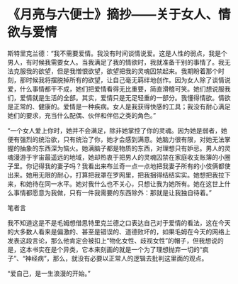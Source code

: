 # 《月亮与六便士》摘抄——关于女人、情欲与爱情

斯特里克兰德：“我不需要爱情。我没有时间谈情说爱。这是人性的弱点，我是个男人，有时候我需要女人。当我满足了我的情欲时，我就准备干别的事情了。我无法克服我的欲望，但是我憎恨欲望，欲望把我的灵魂囚禁起来。我期盼着那个时刻，那时候我将摆脱掉所有的欲望，让自己毫无羁绊地创作。因为女人除了谈情说爱，什么事情都干不成，她们把爱情看得无比重要，简直滑稽可笑。她们想说服我们，爱情就是生活的全部。其实，爱情只是无足轻重的一部分。我懂得情欲。情欲是正常的、健康的。爱情是一种疾病。女人是我获得快感的工具；我没有耐心满足她们的要求，充当什么配偶、伙伴和伴侣之类的角色。”

“一个女人爱上你时，她并不会满足，除非她掌控了你的灵魂。因为她是弱者，她便有强烈的统治欲，只有统治了你，她才会感到满意。她脑力很有限，对她无法掌握的抽象的东西深为恼火。她满脑子都是物质的东西，对理想只有妒忌。男人的灵魂漫游于宇宙最遥远的地域，她却热衷于把男人的灵魂囚禁在家庭收支账簿的小圈子里。你记得我的妻子吗？我看出来布兰奇一点一点地把我妻子所有的小伎俩都使出来。她用无限的耐心，打算把我罩在罗网里，把我捆得结结实实。她想把我拉下来，和她待在同一水平。她对我什么也不关心，只想让我为她所有。她在这世上什么事情都愿意为我做，只有一件我需要的东西除外：那就是让我独自待着。”

笔者言

我不知道这是不是毛姆想借思特里克兰德之口表达自己对于爱情的看法，这在今天的大多数人看来是偏激的、甚至是错误的、道德败坏的，如果毛姆在今天的网络上发表这段言论，那么他肯定会被扣上“物化女性、歧视女性”的帽子，但我想说的是，这本书实在是个异类，它本来刻画的就是一个为了理想抛弃一切的“疯子”、“神经病”，那么，就没有必要以正常人的逻辑去批判这里面的观点。

“爱自己，是一生浪漫的开始。”
